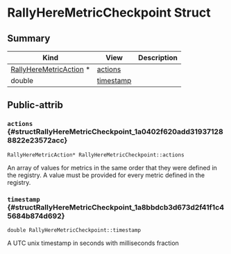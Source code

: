 # RallyHereMetricCheckpoint Struct



## Summary
| Kind | View | Description |
|------|------|-------------|
|[RallyHereMetricAction](structRallyHereMetricAction.xml.md#structRallyHereMetricAction) *|[actions](structRallyHereMetricCheckpoint.xml.md#structRallyHereMetricCheckpoint_1a0402f620add319371288822e23572acc)||
|double|[timestamp](structRallyHereMetricCheckpoint.xml.md#structRallyHereMetricCheckpoint_1a8bbdcb3d673d2f41f1c45684b874d692)||
## Public-attrib



### `actions` {#structRallyHereMetricCheckpoint_1a0402f620add319371288822e23572acc}

`RallyHereMetricAction* RallyHereMetricCheckpoint::actions`



An array of values for metrics in the same order that they were defined in the registry. A value must be provided for every metric defined in the registry. 



### `timestamp` {#structRallyHereMetricCheckpoint_1a8bbdcb3d673d2f41f1c45684b874d692}

`double RallyHereMetricCheckpoint::timestamp`



A UTC unix timestamp in seconds with milliseconds fraction 




